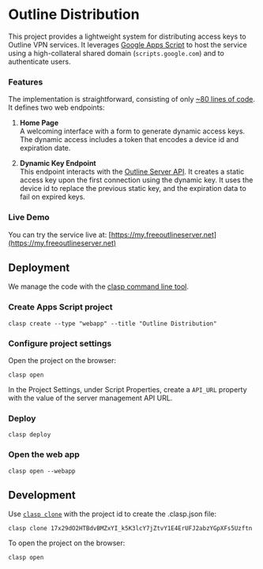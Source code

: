 # Outline Distribution

This project provides a lightweight system for distributing access keys to Outline VPN services. It leverages [Google Apps Script](https://developers.google.com/apps-script) to host the service using a high-collateral shared domain (`scripts.google.com`) and to authenticate users.

### Features
The implementation is straightforward, consisting of only [~80 lines of code](https://github.com/fortuna/OutlineDistribution/blob/main/Code.js). It defines two web endpoints:

1. **Home Page**  
   A welcoming interface with a form to generate dynamic access keys. The dynamic access includes a token that encodes a device id and expiration date.

2. **Dynamic Key Endpoint**  
   This endpoint interacts with the [Outline Server API](https://redocly.github.io/redoc/?url=https://raw.githubusercontent.com/Jigsaw-Code/outline-server/master/src/shadowbox/server/api.yml). It creates a static access key upon the first connection using the dynamic key. It uses the device id to replace the previous static key,
   and the expiration data to fail on expired keys. 

### Live Demo
You can try the service live at: [https://my.freeoutlineserver.net](https://my.freeoutlineserver.net)

## Deployment

We manage the code with the [clasp command line tool](https://developers.google.com/apps-script/guides/clasp).

### Create Apps Script project

```
clasp create --type "webapp" --title "Outline Distribution"
```

### Configure project settings

Open the project on the browser:

```
clasp open
```

In the Project Settings, under Script Properties, create a `API_URL` property with the value of the server management API URL.

### Deploy

```
clasp deploy
```

### Open the web app
```
clasp open --webapp
```

## Development

Use [`clasp clone`](https://developers.google.com/apps-script/guides/clasp#clone_an_existing_project) with the project id to create the .clasp.json file:
```
clasp clone 17x29dO2HTBdvBMZxYI_k5K3lcY7jZtvY1E4ErUFJ2abzYGpXFs5Uzftn
```

To open the project on the browser:

```
clasp open
```
